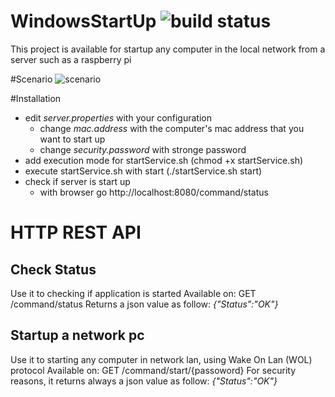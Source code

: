 # WindowsStartUp ![build status](https://travis-ci.org/mmxx91/WakeOnLanHTTPRest.svg?branch=master)
This project is available for startup any computer in the local network from a server such as a raspberry pi

#Scenario
![scenario](https://cloud.githubusercontent.com/assets/10880247/19399841/bdd538ca-9253-11e6-8fc0-9f51d5abdb18.PNG)

#Installation
* edit _server.properties_ with your configuration 
    * change _mac.address_ with the computer's mac address that you want to start up
    * change _security.password_ with stronge password
* add execution mode for startService.sh (chmod +x startService.sh)
* execute startService.sh with start (./startService.sh start)
* check if server is start up
    * with browser go http://localhost:8080/command/status

# HTTP REST API
## Check Status
Use it to checking if application is started
Available on: GET /command/status
Returns a json value as follow:
_{"Status":"OK"}_

## Startup a network pc
Use it to starting any computer in network lan, using Wake On Lan (WOL) protocol
Available on: GET /command/start/{passoword}
For security reasons, it returns always a json value as follow:
_{"Status":"OK"}_